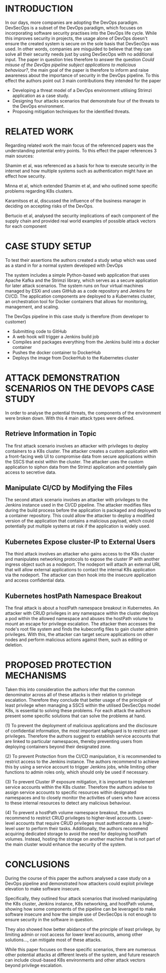 # INTRODUCTION

In our days, more companies are adopting the DevOps paradigm. DevSecOps is a subset of the DevOps paradigm, which focuses on incorporating software security practises into the DevOps life cycle.
While this improves security in projects, the usage alone of DevOps doesn't ensure the created system is secure on the sole basis that DevSecOps was used.
In other words, companies are misguided to believe that they can solve all their security needs just by using DevSecOps with no additional input.
The paper in question tries therefore to answer the question _Could misuse of the DevOps pipeline subject applications to malicious behaviour?_, the main goal of the paper is therefore to inform and raise awareness about the importance of security in the DevOps pipeline.
To this effect the authors point out 3 main contributions they intended for the paper
- Developing a threat model of a DevOps environment utilising Strimzi application as a case study.
- Designing four attacks scenarios that demonstrate four of the threats to the DevOps environment.
- Proposing mitigation techniques for the identified threats.


# RELATED WORK

Regarding related work the main focus of the referenced papers was the understanding potential entry points.
To this effect the paper references 3 main sources:

Shamim et al, was referenced as a basis for how to execute security in the internet and how multiple systems such as authentication might have an effect how security.

Minna et al, which extended Shamim et al, and who outlined some specific problems regarding K8s clusters.

Karamitsos et al, discussed the influence of the business manager in deciding on accepting risks of the DevOps.

Bertucio et al, analysed the security implications of each component of the supply chain and provided real world examples of possible attack vectors for each component

# CASE STUDY SETUP

To test their assertions the authors created a study setup which was used as a stand in for a normal system developed with DevOps

The system includes a simple Python-based web application that uses Apache Kafka and the Strimzi library, which serves as a secure application for later attack scenarios. The system runs on four virtual machines managed by ESXi and uses GitHub as a code repository and Jenkins for CI/CD. The application components are deployed to a Kubernetes cluster, an orchestration tool for Docker containers that allows for monitoring, management, and scaling.

The DevOps pipeline in this case study is therefore (from developer to customer)
- Submitting code to GitHub 
- A web hook will trigger a Jenkins build job
- Compiles and packages everything from the Jenkins build into a docker container
- Pushes the docker container to DockerHub
- Deploys the image from DockerHub to the Kubernetes cluster

# ATTACK DEMONSTRATION SCENARIOS ON THE DEVOPS CASE STUDY

In order to analyse the potential threats, the components of the environment were broken down.
With this 4 main attack types were defined.

## Retrieve Information in Topic

The first attack scenario involves an attacker with privileges to deploy containers to a K8s cluster. The attacker creates a custom application with a front-facing web UI to compromise data from secure applications within the SSCS that exist within the cluster. The attacker uses the custom application to siphon data from the Strimzi application and potentially gain access to secretive data.

## Manipulate CI/CD by Modifying the Files

The second attack scenario involves an attacker with privileges to the Jenkins instance used in the CI/CD pipeline. The attacker modifies files during the build process before the application is packaged and deployed to a container repository. This could allow the attacker to deploy a modified version of the application that contains a malicious payload, which could potentially put multiple systems at risk if the application is widely used.

## Kubernetes Expose cluster-IP to External Users

The third attack involves an attacker who gains access to the K8s cluster and manipulates networking protocols to expose the cluster IP with another ingress object such as a nodeport. The nodeport will attach an external URL that will allow external applications to contact the internal K8s application via the nodeport. The attacker can then hook into the insecure application and access confidential data.

## Kubernetes hostPath Namespace Breakout

The final attack is about a hostPath namespace breakout in Kubernetes. An attacker with CRUD privileges in any namespace within the cluster deploys a pod within the allowed namespace and abuses the hostPath volume to mount an escape for privilege escalation. The attacker then accesses the node's root file system and finds the kubeconfig files to gain cluster admin privileges. With this, the attacker can target secure applications on other nodes and perform malicious actions against them, such as editing or deletion.

# PROPOSED PROTECTION MECHANISMS

Taken this into consideration the authors infer that the common denominator across all of these attacks is their relation to privilege escalation. Therefore they conclude that better usage of the principle of least privilege when managing a SSCS within the utilised DevSecOps model K8s, is essential to solving these problems.
For each attack the authors present some specific solutions that can solve the problems at hand.

(1) To prevent the deployment of malicious applications and the disclosure of confidential information, the most important safeguard is to restrict user privileges. Therefore the authors suggest to establish service accounts that are linked to particular namespaces, thereby preventing users from deploying containers beyond their designated zone.

(2) To prevent Protection from the CI/CD manipulation, it is recommended to restrict access to the Jenkins instance. The authors recommend to achieve this by using a service account to trigger Jenkins jobs, while limiting other functions to admin roles only, which should only be used if necessary.

(3) To prevent Cluster IP exposure mitigation, it is important to implement service accounts within the K8s cluster. Therefore the authors advise to assign service accounts to specific resources within designated namespaces and to closely monitor the activities of users who have access to these internal resources to detect any malicious behaviour.

(4) To prevent a hostPath volume namespace breakout, the authors recommend to restrict CRUD privileges to higher-level accounts. Lower-level accounts that require CRUD privileges must authenticate as a high-level user to perform their tasks. 
Additionally, the authors recommend acquiring dedicated storage to avoid the need for deploying hostPath volumes. Instead, hosting the storage on another machine that is not part of the main cluster would enhance the security of the system.

# CONCLUSIONS

During the course of this paper the authors analysed a case study on a DevOps pipeline and demonstrated how attackers could exploit privilege elevation to make software insecure. 

Specifically, they outlined four attack scenarios that involved manipulating the K8s cluster, Jenkins instance, K8s networking, and hostPath volume, showing how some components of the pipeline can be leveraged to make software insecure and how the simple use of DevSecOps is not enough to ensure security in the software in question.

They also showed how better abidance of the principle of least privilege, by limiting admin or root access for lower level accounts, among other solutions..., can mitigate most of these attacks. 

While this paper focuses on these specific scenarios, there are numerous other potential attacks at different levels of the system, and future research can include cloud-based K8s environments and other attack vectors beyond privilege escalation.


